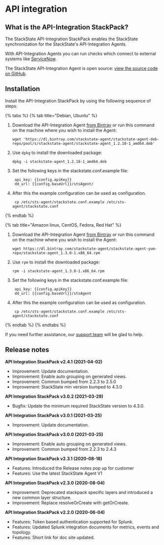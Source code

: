 # API integration

## What is the API-Integration StackPack?

The StackState API-Integration StackPack enables the StackState synchronization for the StackState's API-Integration Agents.

With API-Integration Agents you can run checks which connect to external systems like [ServiceNow](servicenow.md).

The StackState API-Integration Agent is open source: [view the source code on GitHub](https://github.com/StackVista/sts-agent).

## Installation

Install the API-Integration StackPack by using the following sequence of steps:

{% tabs %}
{% tab title="Debian, Ubuntu" %}
1. Download the API-Integration Agent [from Bintray](https://dl.bintray.com/stackstate-agent/stackstate-agent-deb-repo/pool/s/stackstate-agent/stackstate-agent_1.2.18-1_amd64.deb) or run this command on the machine where you wish to install the Agent:

   ```text
   wget 'https://dl.bintray.com/stackstate-agent/stackstate-agent-deb-repo/pool/s/stackstate-agent/stackstate-agent_1.2.18-1_amd64.deb'
   ```

2. Use `dpkg` to install the downloaded package:

   ```text
   dpkg -i stackstate-agent_1.2.18-1_amd64.deb
   ```

3. Set the following keys in the stackstate.conf.example file:

   ```text
    api_key: {{config.apiKey}}
    dd_url: {{config.baseUrl}}/stsAgent/
   ```

4. After this the example configuration can be used as configuration.

   ```text
    cp /etc/sts-agent/stackstate.conf.example /etc/sts-agent/stackstate.conf
   ```
{% endtab %}

{% tab title="Amazon linux, CentOS, Fedora, Red Hat" %}
1. Download the API-Integration Agent [from Bintray](http://dl.bintray.com/stackstate-agent/stackstate-agent-yum-repo/stackstate-agent_1.3.0-1.x86_64.rpm) or run this command on the machine where you wish to install the Agent:

   ```text
   wget https://dl.bintray.com/stackstate-agent/stackstate-agent-yum-repo/stackstate-agent_1.3.0-1.x86_64.rpm
   ```

2. Use `rpm` to install the downloaded package:

   ```text
   rpm -i stackstate-agent_1.3.0-1.x86_64.rpm
   ```

3. Set the following keys in the stackstate.conf.example file:

   ```text
    api_key: {{config.apiKey}}
    dd_url: {{config.baseUrl}}/stsAgent
   ```

4. After this the example configuration can be used as configuration.

   ```text
    cp /etc/sts-agent/stackstate.conf.example /etc/sts-agent/stackstate.conf
   ```
{% endtab %}
{% endtabs %}

If you need further assistance, our [support team](https://support.stackstate.com/hc/en-us) will be glad to help.

## Release notes

**API Integration StackPack v2.4.1 (2021-04-02)**

- Improvement: Update documentation.
- Improvement: Enable auto grouping on generated views.
- Improvement: Common bumped from 2.2.3 to 2.5.0
- Improvement: StackState min version bumped to 4.3.0

**API Integration StackPack v3.0.2 (2021-03-29)**

- Bugfix: Update the minimum required StackState version to 4.3.0.

**API Integration StackPack v3.0.1 (2021-03-25)**

- Improvement: Update documentation.

**API Integration StackPack v3.0.0 (2021-03-25)**

- Improvement: Enable auto grouping on generated views.
- Improvement: Common bumped from 2.2.3 to 2.4.3

**API Integration StackPack v2.3.1 (2020-08-18)**

- Features: Introduced the Release notes pop up for customer
- Features: Use the latest StackState Agent V1

**API Integration StackPack v2.3.0 (2020-08-04)**

- Improvement: Deprecated stackpack specific layers and introduced a new common layer structure.
- Improvement: Replace resolveOrCreate with getOrCreate.

**API Integration StackPack v2.2.0 (2020-06-04)**

- Features: Token based authentication supported for Splunk.
- Features: Updated Splunk integration documents for metrics, events and topology.
- Features: Short link for doc site updated.
